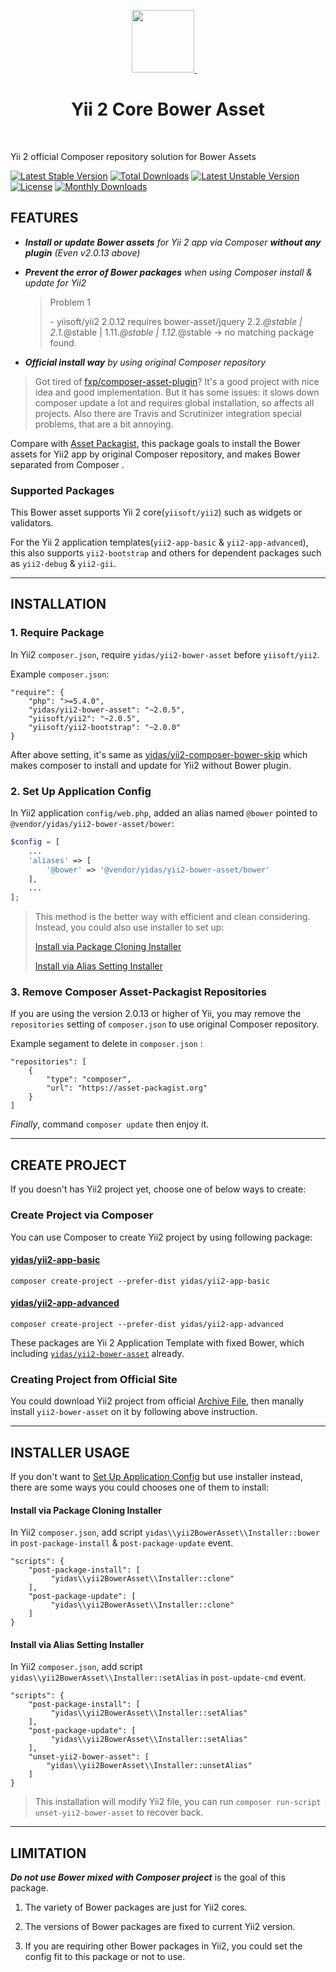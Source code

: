 <p align="center">
    <a href="https://github.com/yiisoft" target="_blank">
        <img src="https://avatars0.githubusercontent.com/u/993323" height="100px">
    </a>
    <h1 align="center">Yii 2 Core Bower Asset</h1>
    <br>
</p>

Yii 2 official Composer repository solution for Bower Assets

[![Latest Stable Version](https://poser.pugx.org/yidas/yii2-bower-asset/v/stable?format=flat-square)](https://packagist.org/packages/yidas/yii2-bower-asset)
[![Total Downloads](https://poser.pugx.org/yidas/yii2-bower-asset/downloads?format=flat-square)](https://packagist.org/packages/yidas/yii2-bower-asset)
[![Latest Unstable Version](https://poser.pugx.org/yidas/yii2-bower-asset/v/unstable?format=flat-square)](https://packagist.org/packages/yidas/yii2-bower-asset)
[![License](https://poser.pugx.org/yidas/yii2-bower-asset/license?format=flat-square)](https://packagist.org/packages/yidas/yii2-bower-asset)
[![Monthly Downloads](https://poser.pugx.org/yidas/yii2-bower-asset/d/monthly)](https://packagist.org/packages/yidas/yii2-bower-asset)

FEATURES
--------

- ***Install or update Bower assets** for Yii 2 app via Composer **without any plugin** (Even v2.0.13 above)*

- ***Prevent the error of Bower packages** when using Composer install & update for Yii2*

  > Problem 1
  >
  >   \- yiisoft/yii2 2.0.12 requires bower-asset/jquery 2.2.*@stable | 2.1.*@stable | 1.11.*@stable | 1.12.*@stable -> no matching package found.

- ***Official install way** by using original Composer repository*

> Got tired of [fxp/composer-asset-plugin](https://github.com/fxpio/composer-asset-plugin)? It's a good project with nice idea and good implementation. But it has some issues: it slows down composer update a lot and requires global installation, so affects all projects. Also there are Travis and Scrutinizer integration special problems, that are a bit annoying.

Compare with [Asset Packagist](https://asset-packagist.org/), this package goals to install the Bower assets for Yii2 app by original Composer repository, and makes Bower separated from Composer .

### Supported Packages

This Bower asset supports Yii 2 core(`yiisoft/yii2`) such as widgets or validators.

For the Yii 2 application templates(`yii2-app-basic` & `yii2-app-advanced`), this also supports `yii2-bootstrap` and others for dependent packages such as `yii2-debug` & `yii2-gii`.

---

INSTALLATION
------------

### 1. Require Package

In Yii2 `composer.json`, require `yidas/yii2-bower-asset` before `yiisoft/yii2`.

Example `composer.json`:

```
"require": {
    "php": ">=5.4.0",
    "yidas/yii2-bower-asset": "~2.0.5",
    "yiisoft/yii2": "~2.0.5",
    "yiisoft/yii2-bootstrap": "~2.0.0"
}
```

After above setting, it's same as [yidas/yii2-composer-bower-skip](https://github.com/yidas/yii2-composer-bower-skip) which makes composer to install and update for Yii2 without Bower plugin.


### 2. Set Up Application Config

In Yii2 application `config/web.php`, added an alias named `@bower` pointed to `@vendor/yidas/yii2-bower-asset/bower`:

```php
$config = [
    ...
    'aliases' => [
        '@bower' => '@vendor/yidas/yii2-bower-asset/bower'
    ],
    ...
];
```

> This method is the better way with efficient and clean considering. Instead, you could also use installer to set up:
> 
> [Install via Package Cloning Installer](#install-via-package-cloning-installer)
>
> [Install via Alias Setting Installer](#install-via-alias-setting-installer)


### 3. Remove Composer Asset-Packagist Repositories 

If you are using the version 2.0.13 or higher of Yii, you may remove the `repositories` setting of `composer.json` to use original Composer repository.

Example segament to delete in `composer.json` :

```
"repositories": [
    {
        "type": "composer",
        "url": "https://asset-packagist.org"
    }
]
```

*Finally*, command `composer update` then enjoy it.

---

CREATE PROJECT
--------------

If you doesn't has Yii2 project yet, choose one of below ways to create:

### Create Project via Composer

You can use Composer to create Yii2 project by using following package:  

#### [yidas/yii2-app-basic](https://github.com/yidas/yii2-app-basic)

```
composer create-project --prefer-dist yidas/yii2-app-basic
``` 

#### [yidas/yii2-app-advanced](https://github.com/yidas/yii2-app-advanced)
```
composer create-project --prefer-dist yidas/yii2-app-advanced
```

These packages are Yii 2 Application Template with fixed Bower, which including [`yidas/yii2-bower-asset`](https://github.com/yidas/yii2-bower-asset) already.


### Creating Project from Official Site

You could download Yii2 project from official [Archive File](http://www.yiiframework.com/download/), then manally install `yii2-bower-asset` on it by following above instruction.

---

INSTALLER USAGE
---------------

If you don't want to [Set Up Application Config](#2-set-up-application-config) but use installer instead, there are some ways you could chooses one of them to install:

#### Install via Package Cloning Installer

In Yii2 `composer.json`, add script `yidas\\yii2BowerAsset\\Installer::bower` in `post-package-install` & `post-package-update` event.

```
"scripts": {
    "post-package-install": [
         "yidas\\yii2BowerAsset\\Installer::clone"
    ],
    "post-package-update": [
         "yidas\\yii2BowerAsset\\Installer::clone"
    ]
}
```

#### Install via Alias Setting Installer

In Yii2 `composer.json`, add script `yidas\\yii2BowerAsset\\Installer::setAlias` in `post-update-cmd` event.

```
"scripts": {
    "post-package-install": [
         "yidas\\yii2BowerAsset\\Installer::setAlias"
    ],
    "post-package-update": [
         "yidas\\yii2BowerAsset\\Installer::setAlias"
    ],
    "unset-yii2-bower-asset": [
        "yidas\\yii2BowerAsset\\Installer::unsetAlias"
    ]
}
```

> This installation will modify Yii2 file, you can run `composer run-script unset-yii2-bower-asset` to recover back.

---

LIMITATION
----------

***Do not use Bower mixed with Composer project*** is the goal of this package.

1. The variety of Bower packages are just for Yii2 cores. 

2. The versions of Bower packages are fixed to current Yii2 version.

3. If you are requiring other Bower packages in Yii2, you could set the config fit to this package or not to use. 
